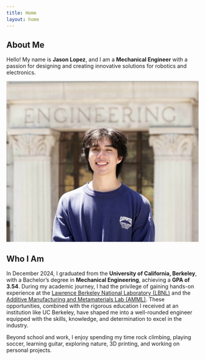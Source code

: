```yaml
---
title: Home
layout: home
---
```

About Me
----
Hello! My name is **Jason Lopez**, and I am a **Mechanical Engineer** with a passion for designing and creating innovative solutions for robotics and electronics.

<div style="text-align: center;">
  <img src="assets/headshot.png" alt="Headshot" width="1000">
</div>

Who I Am
----
In December 2024, I graduated from the **University of California, Berkeley**, with a Bachelor’s degree in **Mechanical Engineering**, achieving a **GPA of 3.54**. During my academic journey, I had the privilege of gaining hands-on experience at the [Lawrence Berkeley National Laboratory (LBNL)](https://www.lbl.gov/) and the [Additive Manufacturing and Metamaterials Lab (AMML)](https://www.raynexzheng.com/). These opportunities, combined with the rigorous education I received at an institution like UC Berkeley, have shaped me into a well-rounded engineer equipped with the skills, knowledge, and determination to excel in the industry.

Beyond school and work, I enjoy spending my time rock climbing, playing soccer, learning guitar, exploring nature, 3D printing, and working on personal projects.

[Just the Docs]: https://just-the-docs.github.io/just-the-docs/
[GitHub Pages]: https://docs.github.com/en/pages
[README]: https://github.com/just-the-docs/just-the-docs-template/blob/main/README.md
[Jekyll]: https://jekyllrb.com
[GitHub Pages / Actions workflow]: https://github.blog/changelog/2022-07-27-github-pages-custom-github-actions-workflows-beta/
[use this template]: https://github.com/just-the-docs/just-the-docs-template/generate
